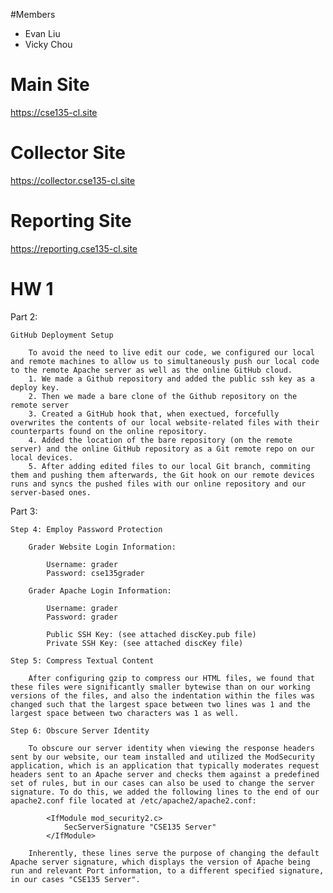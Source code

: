 #Members
* Evan Liu
* Vicky Chou

# Main Site
https://cse135-cl.site

# Collector Site
https://collector.cse135-cl.site

# Reporting Site
https://reporting.cse135-cl.site

# HW 1

Part 2:

    GitHub Deployment Setup

        To avoid the need to live edit our code, we configured our local and remote machines to allow us to simultaneously push our local code to the remote Apache server as well as the online GitHub cloud.
        1. We made a Github repository and added the public ssh key as a deploy key.
        2. Then we made a bare clone of the Github repository on the remote server
        3. Created a GitHub hook that, when exectued, forcefully overwrites the contents of our local website-related files with their counterparts found on the online repository.
        4. Added the location of the bare repository (on the remote server) and the online GitHub repository as a Git remote repo on our local devices. 
        5. After adding edited files to our local Git branch, commiting them and pushing them afterwards, the Git hook on our remote devices runs and syncs the pushed files with our online repository and our server-based ones.

Part 3:

    Step 4: Employ Password Protection

        Grader Website Login Information:

            Username: grader
            Password: cse135grader

        Grader Apache Login Information:

            Username: grader
            Password: grader

            Public SSH Key: (see attached discKey.pub file)
            Private SSH Key: (see attached discKey file)
    
    Step 5: Compress Textual Content

        After configuring gzip to compress our HTML files, we found that these files were significantly smaller bytewise than on our working versions of the files, and also the indentation within the files was changed such that the largest space between two lines was 1 and the largest space between two characters was 1 as well.

    Step 6: Obscure Server Identity

        To obscure our server identity when viewing the response headers sent by our website, our team installed and utilized the ModSecurity application, which is an application that typically moderates request headers sent to an Apache server and checks them against a predefined set of rules, but in our cases can also be used to change the server signature. To do this, we added the following lines to the end of our apache2.conf file located at /etc/apache2/apache2.conf:

            <IfModule mod_security2.c>
                SecServerSignature "CSE135 Server"
            </IfModule>

        Inherently, these lines serve the purpose of changing the default Apache server signature, which displays the version of Apache being run and relevant Port information, to a different specified signature, in our cases "CSE135 Server".


